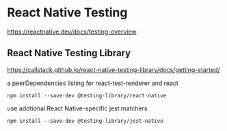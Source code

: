 # React Native Testing
https://reactnative.dev/docs/testing-overview

## React Native Testing Library
https://callstack.github.io/react-native-testing-library/docs/getting-started/

a peerDependencies listing for react-test-renderer and react
```
npm install --save-dev @testing-library/react-native
```

use addtional React Native-specific jest matchers
```
npm install --save-dev @testing-library/jest-native
```


